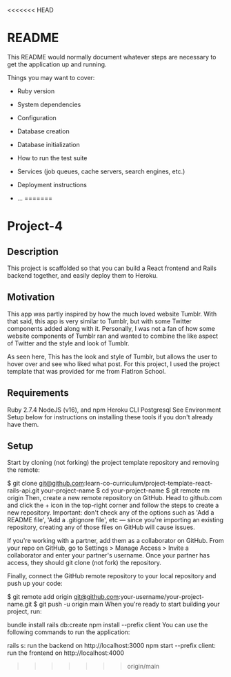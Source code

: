 <<<<<<< HEAD
# README

This README would normally document whatever steps are necessary to get the
application up and running.

Things you may want to cover:

* Ruby version

* System dependencies

* Configuration

* Database creation

* Database initialization

* How to run the test suite

* Services (job queues, cache servers, search engines, etc.)

* Deployment instructions

* ...
=======
# Project-4
## Description

This project is scaffolded so that you can build a React frontend and Rails backend together, and easily deploy them to Heroku.

## Motivation

This app was partly inspired by how the much loved website Tumblr. With that said, this app is very similar to Tumblr, but with some Twitter components added along with it. Personally, I was not a fan of how some website components of Tumblr ran and wanted to combine the like aspect of Twitter and the style and look of Tumblr.

As seen here, This has the look and style of Tumblr, but allows the user to hover over and see who liked what post. For this project, I used the project template that was provided for me from FlatIron School.

## Requirements

Ruby 2.7.4
NodeJS (v16), and npm
Heroku CLI
Postgresql
See Environment Setup below for instructions on installing these tools if you don't already have them.

## Setup

Start by cloning (not forking) the project template repository and removing the remote:

$ git clone git@github.com:learn-co-curriculum/project-template-react-rails-api.git your-project-name
$ cd your-project-name
$ git remote rm origin
Then, create a new remote repository on GitHub. Head to github.com and click the + icon in the top-right corner and follow the steps to create a new repository. Important: don't check any of the options such as 'Add a README file', 'Add a .gitignore file', etc — since you're importing an existing repository, creating any of those files on GitHub will cause issues.

If you're working with a partner, add them as a collaborator on GitHub. From your repo on GitHub, go to Settings > Manage Access > Invite a collaborator and enter your partner's username. Once your partner has access, they should git clone (not fork) the repository.

Finally, connect the GitHub remote repository to your local repository and push up your code:

$ git remote add origin git@github.com:your-username/your-project-name.git
$ git push -u origin main
When you're ready to start building your project, run:

bundle install
rails db:create
npm install --prefix client
You can use the following commands to run the application:

rails s: run the backend on http://localhost:3000
npm start --prefix client: run the frontend on http://localhost:4000
>>>>>>> origin/main

